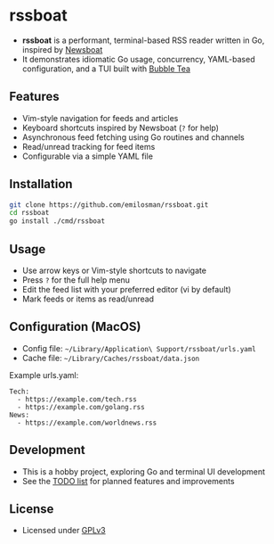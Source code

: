 # rssboat

- **rssboat** is a performant, terminal-based RSS reader written in Go, inspired by [Newsboat](https://github.com/newsboat/newsboat)
- It demonstrates idiomatic Go usage, concurrency, YAML-based configuration, and a TUI built with [Bubble Tea](https://github.com/charmbracelet/bubbletea)

## Features
- Vim-style navigation for feeds and articles  
- Keyboard shortcuts inspired by Newsboat (`?` for help)  
- Asynchronous feed fetching using Go routines and channels  
- Read/unread tracking for feed items  
- Configurable via a simple YAML file  

## Installation
```bash
git clone https://github.com/emilosman/rssboat.git
cd rssboat
go install ./cmd/rssboat
```

## Usage
- Use arrow keys or Vim-style shortcuts to navigate
- Press `?` for the full help menu
- Edit the feed list with your preferred editor (vi by default)
- Mark feeds or items as read/unread

## Configuration (MacOS)
- Config file: `~/Library/Application\ Support/rssboat/urls.yaml`
- Cache file: `~/Library/Caches/rssboat/data.json`

Example urls.yaml:
```
Tech:
  - https://example.com/tech.rss
  - https://example.com/golang.rss
News:
  - https://example.com/worldnews.rss
```

## Development
- This is a hobby project, exploring Go and terminal UI development
- See the [TODO list](./docs/todo.md) for planned features and improvements

## License
- Licensed under [GPLv3](./LICENSE)
